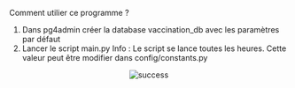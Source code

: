 Comment utilier ce programme ?

1. Dans pg4admin créer la database vaccination_db avec les paramètres par défaut
2. Lancer le script main.py
   Info : Le script se lance toutes les heures. Cette valeur peut être modifier dans config/constants.py

 <div style="text-align:center"><img src="https://image.noelshack.com/fichiers/2023/15/3/1681319462-success.png" alt="success"></div>
